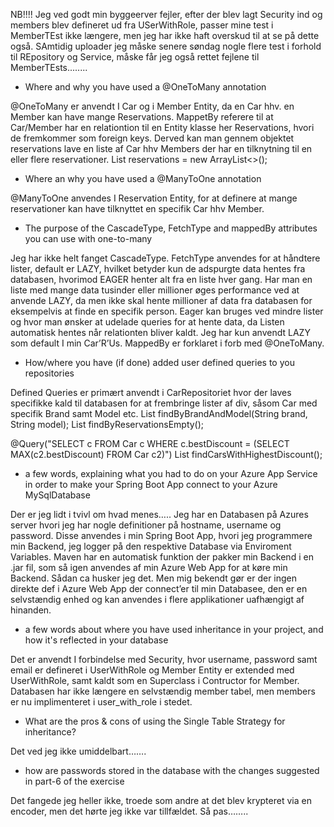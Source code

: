 NB!!!!
Jeg ved godt min byggeerver fejler, efter der blev lagt Security ind og members blev defineret ud fra USerWithRole, passer mine test i MemberTEst ikke længere, men jeg har ikke haft overskud til at se på dette også.
SAmtidig uploader jeg måske senere søndag nogle flere test i forhold til REpository og Service, måske får jeg også rettet fejlene til MemberTEsts........


- Where and why you have used a @OneToMany annotation

  
@OneToMany er anvendt I Car og i Member Entity, da en Car hhv. en Member kan have mange Reservations. MappetBy referere til at Car/Member har en relationtion til en Entity klasse her Reservations, hvori de fremkommer som foreign keys. Derved kan man gennem objektet reservations lave en liste af Car hhv Members der har en tilknytning til en eller flere reservationer.
List<Reservation> reservations = new ArrayList<>();
 
- Where an why you have used a @ManyToOne annotation

  
@ManyToOne anvendes I Reservation Entity, for at definere at mange reservationer kan have tilknyttet en specifik Car hhv Member. 

- The purpose of the CascadeType, FetchType and mappedBy attributes you can use with one-to-many

  
Jeg har ikke helt fanget CascadeType.
FetchType anvendes for at håndtere lister, default er LAZY, hvilket betyder kun de adspurgte data hentes fra databasen, hvorimod EAGER henter alt fra en liste hver gang. Har man en liste med mange data tusinder eller millioner øges performance ved at anvende LAZY, da men ikke skal hente millioner af data fra databasen for eksempelvis at finde en specifik person. Eager kan bruges ved mindre lister og hvor man ønsker at udelade queries for at hente data, da Listen automatisk hentes når relationten bliver kaldt. Jeg har kun anvendt LAZY som default I min Car’R’Us.
MappedBy er forklaret i forb med @OneToMany.

- How/where you have (if done) added user defined queries to you repositories

  
Defined Queries er primært anvendt i CarRepositoriet hvor der laves specifikke kald til databasen for at frembringe lister af div, såsom Car med specifik Brand samt Model etc.
List<Car> findByBrandAndModel(String brand, String model);
List<Car> findByReservationsEmpty();

@Query("SELECT c FROM Car c WHERE c.bestDiscount = (SELECT MAX(c2.bestDiscount) FROM Car c2)")
    List<Car> findCarsWithHighestDiscount();

- a few words, explaining what you had to do on your Azure App Service in order to make your Spring Boot App connect to your Azure MySqlDatabase

  
Der er jeg lidt i tvivl om hvad menes…..
Jeg har en Databasen på Azures server hvori jeg har nogle definitioner på hostname, username og password. Disse anvendes i min Spring Boot App, hvori jeg programmere min Backend, jeg logger på den respektive Database via Enviroment Variables. Maven har en automatisk funktion der pakker min Backend i en .jar fil, som så igen anvendes af min Azure Web App for at køre min Backend. Sådan ca husker jeg det. Men mig bekendt gør er der ingen direkte def i Azure Web App der connect’er til min Databasee, den er en selvstændig enhed og kan anvendes i flere applikationer uafhængigt af hinanden. 


- a few words about where you have used inheritance in your project, and how it's reflected in your database

  
Det er anvendt I forbindelse med Security, hvor username, password samt email er defineret i UserWithRole og Member Entity er extended med UserWithRole, samt kaldt som en Superclass i Contructor for Member.
Databasen har ikke længere en selvstændig member tabel, men members er nu implimenteret i user_with_role i stedet.

- What are the pros & cons of using the Single Table Strategy for inheritance?

  
Det ved jeg ikke umiddelbart…….

- how are passwords stored in the database with the changes suggested in part-6 of the exercise

  
Det fangede jeg heller ikke, troede som andre at det blev krypteret via en encoder, men det hørte jeg ikke var tillfældet. Så pas……..

